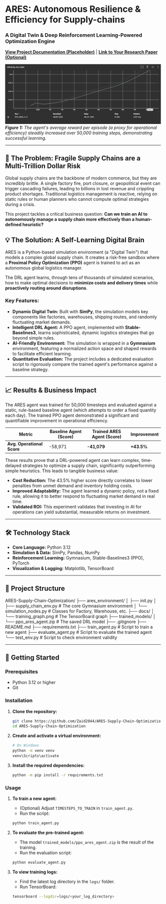 # ARES: Autonomous Resilience & Efficiency for Supply-chains
### A Digital Twin & Deep Reinforcement Learning-Powered Optimization Engine

**[View Project Documentation (Placeholder)]()** | **[Link to Your Research Paper (Optional)]()**

![ARES Training Progress](docs/training_graph.png)
_**Figure 1:** The agent's average reward per episode (a proxy for operational efficiency) steadily increased over 50,000 training steps, demonstrating successful learning._

---

## 🚀 The Problem: Fragile Supply Chains are a Multi-Trillion Dollar Risk

Global supply chains are the backbone of modern commerce, but they are incredibly brittle. A single factory fire, port closure, or geopolitical event can trigger cascading failures, leading to billions in lost revenue and crippling product shortages. Traditional logistics management is reactive, relying on static rules or human planners who cannot compute optimal strategies during a crisis.

This project tackles a critical business question: **Can we train an AI to autonomously manage a supply chain more effectively than a human-defined heuristic?**

## 💡 The Solution: A Self-Learning Digital Brain

ARES is a Python-based simulation environment (a "Digital Twin") that models a complex global supply chain. It creates a risk-free sandbox where a **Proximal Policy Optimization (PPO)** agent is trained to act as an autonomous global logistics manager.

The DRL agent learns, through tens of thousands of simulated scenarios, how to make optimal decisions to **minimize costs and delivery times** while **proactively routing around disruptions**.

### Key Features:
*   **Dynamic Digital Twin:** Built with **SimPy**, the simulation models key components like factories, warehouses, shipping routes, and randomly fluctuating market demands.
*   **Intelligent DRL Agent:** A PPO agent, implemented with **Stable-Baselines3**, learns sophisticated, dynamic logistics strategies that go beyond simple rules.
*   **AI-Friendly Environment:** The simulation is wrapped in a **Gymnasium** environment, featuring a normalized action space and shaped rewards to facilitate efficient learning.
*   **Quantitative Evaluation:** The project includes a dedicated evaluation script to rigorously compare the trained agent's performance against a baseline strategy.

---

## 📈 Results & Business Impact

The ARES agent was trained for 50,000 timesteps and evaluated against a static, rule-based baseline agent (which attempts to order a fixed quantity each day). The trained PPO agent demonstrated a significant and quantifiable improvement in operational efficiency.

| Metric                        | Baseline Agent (Score) | **Trained ARES Agent (Score)** | **Improvement** |
| ----------------------------- | ---------------------- | ------------------------------ | --------------- |
| **Avg. Operational Score**    | -58,971                | **-41,079**                    | **+43.5%**      |

These results prove that a DRL-powered agent can learn complex, time-delayed strategies to optimize a supply chain, significantly outperforming simple heuristics. This leads to tangible business value:

*   **Cost Reduction:** The 43.5% higher score directly correlates to lower penalties from unmet demand and inventory holding costs.
*   **Improved Adaptability:** The agent learned a dynamic policy, not a fixed rule, allowing it to better respond to fluctuating market demand in real time.
*   **Validated ROI:** This experiment validates that investing in AI for operations can yield substantial, measurable returns on investment.

---

## 🛠️ Technology Stack

*   **Core Language:** Python 3.12
*   **Simulation & Data:** SimPy, Pandas, NumPy
*   **Reinforcement Learning:** Gymnasium, Stable-Baselines3 (PPO), PyTorch
*   **Visualization & Logging:** Matplotlib, TensorBoard

---

## 📂 Project Structure


ARES-Supply-Chain-Optimization/
├── ares_environment/
│ ├── init.py
│ ├── supply_chain_env.py # The core Gymnasium environment
│ └── simulation_nodes.py # Classes for Factory, Warehouse, etc.
├── docs/
│ └── training_graph.png # The TensorBoard graph
├── trained_models/
│ └── ppo_ares_agent.zip # The saved DRL model
├── .gitignore
├── README.md
├── requirements.txt
├── train_agent.py # Script to train a new agent
├── evaluate_agent.py # Script to evaluate the trained agent
└── test_env.py # Script to check environment validity

---

## 🏁 Getting Started

### Prerequisites
*   Python 3.12 or higher
*   Git

### Installation
1.  **Clone the repository:**
    ```bash
    git clone https://github.com/Zaid2044/ARES-Supply-Chain-Optimization.git
    cd ARES-Supply-Chain-Optimization
    ```

2.  **Create and activate a virtual environment:**
    ```bash
    # On Windows
    python -m venv venv
    venv\Scripts\activate
    ```

3.  **Install the required dependencies:**
    ```bash
    python -m pip install -r requirements.txt
    ```

### Usage
1.  **To train a new agent:**
    *   (Optional) Adjust `TIMESTEPS_TO_TRAIN` in `train_agent.py`.
    *   Run the script:
    ```bash
    python train_agent.py
    ```

2.  **To evaluate the pre-trained agent:**
    *   The model `trained_models/ppo_ares_agent.zip` is the result of the training.
    *   Run the evaluation script:
    ```bash
    python evaluate_agent.py
    ```
3.  **To view training logs:**
    *   Find the latest log directory in the `logs/` folder.
    *   Run TensorBoard:
    ```bash
    tensorboard --logdir=logs/<your_log_directory>
    ```